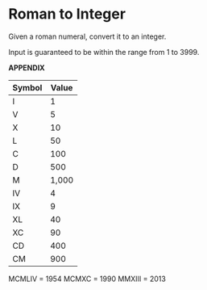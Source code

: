 # Roman to Integer

Given a roman numeral, convert it to an integer.

Input is guaranteed to be within the range from 1 to 3999.

**APPENDIX**

Symbol | Value
-------|------
I      | 1
V      | 5
X      | 10
L      | 50
C      | 100
D      | 500
M      | 1,000
IV     | 4
IX     | 9
XL     | 40
XC     | 90
CD     | 400
CM     | 900


MCMLIV = 1954
MCMXC = 1990
MMXIII = 2013
